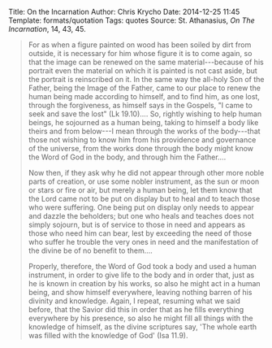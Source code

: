 Title: On the Incarnation
Author: Chris Krycho
Date: 2014-12-25 11:45
Template: formats/quotation
Tags: quotes
Source: St. Athanasius, <cite>On The Incarnation</cite>, 14, 43, 45.


> For as when a figure painted on wood has been soiled by dirt from
> outside, it is necessary for him whose figure it is to come again, so
> that the image can be renewed on the same material---because of his
> portrait even the material on which it is painted is not cast aside,
> but the portrait is reinscribed on it. In the same way the all-holy
> Son of the Father, being the Image of the Father, came to our place to
> renew the human being made according to himself, and to find him, as
> one lost, through the forgiveness, as himself says in the Gospels, "I
> came to seek and save the lost" (Lk 19.10).... So, rightly wishing to
> help human beings, he sojourned as a human being, taking to himself a
> body like theirs and from below---I mean through the works of the
> body---that those not wishing to know him from his providence and
> governance of the universe, from the works done through the body might
> know the Word of God in the body, and through him the Father....
>
> Now then, if they ask why he did not appear through other more noble
> parts of creation, or use some nobler instrument, as the sun or moon
> or stars or fire or air, but merely a human being, let them know that
> the Lord came not to be put on display but to heal and to teach those
> who were suffering. One being put on display only needs to appear and
> dazzle the beholders; but one who heals and teaches does not simply
> sojourn, but is of service to those in need and appears as those who
> need him can bear, lest by exceeding the need of those who suffer he
> trouble the very ones in need and the manifestation of the divine be
> of no benefit to them....
>
> Properly, therefore, the Word of God took a body and used a human
> instrument, in order to give life to the body and in order that, just
> as he is known in creation by his works, so also he might act in a
> human being, and show himself everywhere, leaving nothing barren of
> his divinity and knowledge. Again, I repeat, resuming what we said
> before, that the Savior did this in order that as he fills everything
> everywhere by his presence, so also he might fill all things with the
> knowledge of himself, as the divine scriptures say, 'The whole earth
> was filled with the knowledge of God' (Isa 11.9).